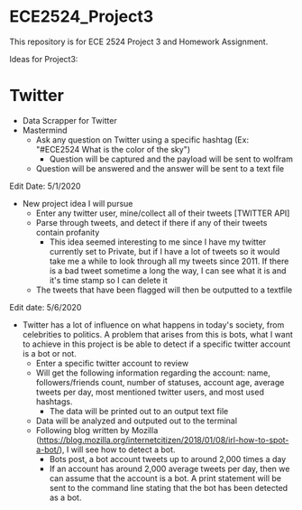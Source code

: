 # ECE2524_Project3
This repository is for ECE 2524 Project 3 and Homework Assignment.

Ideas for Project3:

# Twitter
- Data Scrapper for Twitter
- Mastermind
  - Ask any question on Twitter using a specific hashtag (Ex: "#ECE2524 What is the color of the sky")
    - Question will be captured and the payload will be sent to wolfram
  - Question will be answered and the answer will be sent to a text file
  
Edit Date: 5/1/2020

- New project idea I will pursue
  - Enter any twitter user, mine/collect all of their tweets [TWITTER API]
  - Parse through tweets, and detect if there if any of their tweets contain profanity
    - This idea seemed interesting to me since I have my twitter currently set to Private, but if I have a lot of tweets so it would take me a while to look through all my tweets since 2011. If there is a bad tweet sometime a long the way, I can see what it is and it's time stamp so I can delete it
  - The tweets that have been flagged will then be outputted to a textfile
  
Edit date: 5/6/2020

- Twitter has a lot of influence on what happens in today's society, from celebrities to politics. A problem that arises from this is    bots, what I want to achieve in this project is be able to detect if a specific twitter account is a bot or not. 
  - Enter a specific twitter account to review
  - Will get the following information regarding the account: name, followers/friends count, number of statuses, account age, average tweets per day, most mentioned twitter users, and most used hashtags.
    - The data will be printed out to an output text file
  - Data will be analyzed and outputed out to the terminal
  - Following blog written by Mozilla (https://blog.mozilla.org/internetcitizen/2018/01/08/irl-how-to-spot-a-bot/), I will see how to detect a bot.
    - Bots post, a bot account tweets up to around 2,000 times a day
    - If an account has around 2,000 average tweets per day, then we can assume that the account is a bot. A print statement will be sent to the command line stating that the bot has been detected as a bot.
 

